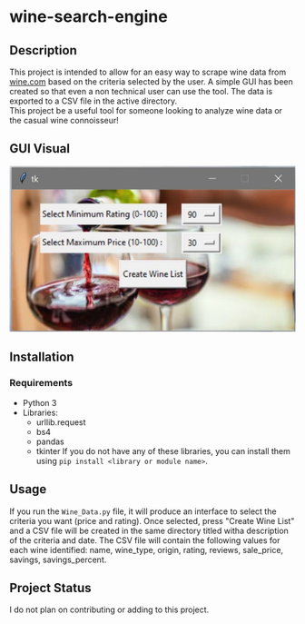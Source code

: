 # wine-search-engine
## Description
This project is intended to allow for an easy way to scrape wine data from [wine.com](https://www.wine.com/list/wine/7155) based on the criteria selected by the user. A simple GUI has been created so that even a non technical user can use the tool. The data is exported to a CSV file in the active directory.\
This project be a useful tool for someone looking to analyze wine data or the casual wine connoisseur!

## GUI Visual
![GUI visual](/images/GUI_example.JPG)

## Installation
### Requirements
* Python 3
* Libraries:
    * urllib.request
    * bs4
    * pandas
    * tkinter
If you do not have any of these libraries, you can install them using ```pip install <library or module name>```.
## Usage
If you run the ```Wine_Data.py``` file, it will produce an interface to select the criteria you want (price and rating). Once selected, press "Create Wine List" and a CSV file will be created in the same directory titled witha  description of the criteria and date. The CSV file will contain the following values for each wine identified: name, wine_type, origin, rating, reviews, sale_price, savings, savings_percent.

## Project Status
I do not plan on contributing or adding to this project.
